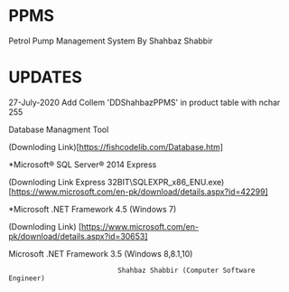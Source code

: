 # PPMS
Petrol Pump Management System By Shahbaz Shabbir

#  UPDATES

  27-July-2020
    Add Collem 'DDShahbazPPMS' in product table with nchar 255
    
</h3> Database Managment Tool

(Downloding Link)[https://fishcodelib.com/Database.htm]
    
*Microsoft® SQL Server® 2014 Express

(Downloding Link Express 32BIT\SQLEXPR_x86_ENU.exe) [https://www.microsoft.com/en-pk/download/details.aspx?id=42299]

*Microsoft .NET Framework 4.5 (Windows 7)

(Downloding Link) [https://www.microsoft.com/en-pk/download/details.aspx?id=30653]

Microsoft .NET Framework 3.5 (Windows 8,8.1,10)


                               Shahbaz Shabbir (Computer Software Engineer)
